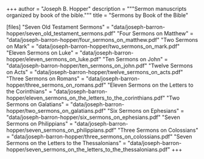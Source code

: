 +++
author = "Joseph B. Hopper"
description = """Sermon manuscripts organized by book of the bible."""
title = "Sermons by Book of the Bible"

[files]
"Seven Old Testament Sermons" = "data/joseph-barron-hopper/seven_old_testament_sermons.pdf"
"Four Sermons on Matthew" = "data/joseph-barron-hopper/four_sermons_on_matthew.pdf"
"Two Sermons on Mark" = "data/joseph-barron-hopper/two_sermons_on_mark.pdf"
"Eleven Sermons on Luke" = "data/joseph-barron-hopper/eleven_sermons_on_luke.pdf"
"Ten Sermons on John" = "data/joseph-barron-hopper/ten_sermons_on_john.pdf"
"Twelve Sermons on Acts" = "data/joseph-barron-hopper/twelve_sermons_on_acts.pdf"
"Three Sermons on Romans" = "data/joseph-barron-hopper/three_sermons_on_romans.pdf"
"Eleven Sermons on the Letters to the Corinthians" = "data/joseph-barron-hopper/eleven_sermons_on_the_letters_to_the_corinthians.pdf"
"Two Sermons on Galatians" = "data/joseph-barron-hopper/two_sermons_on_galatians.pdf"
"Six Sermons on Ephesians" = "data/joseph-barron-hopper/six_sermons_on_ephesians.pdf"
"Seven Sermons on Philippians" = "data/joseph-barron-hopper/seven_sermons_on_philippians.pdf"
"Three Sermons on Colossians" = "data/joseph-barron-hopper/three_sermons_on_colossians.pdf"
"Seven Sermons on the Letters to the Thessalonians" = "data/joseph-barron-hopper/seven_sermons_on_the_letters_to_the_thessalonians.pdf"
+++



